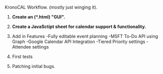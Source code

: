 KronoCAL Workflow. (mostly just winging it).

1. **Create an (*.html) "GUI".**

2. **Create a JavaSctipt sheet for calendar support & functionality.**

<!--ongoing-->
3. Add in Features 
    -Fully editable event planning <!--This should include 'after-the-fact' edits-->
    -MSFT To-Do API using Graph <!-- Currently ongoing, and will include the outlook Calendar API integration as well -->
    -Google Calendar API Integration <!-- not started -->
    -Tiered Priority settings <!-- not started -->
    -Attendee settings <!-- Function created in 'calendarEvents.js' -->

    
4. First tests <!-- call all API's to ensure they are working -->

5. Patching initial bugs.  
